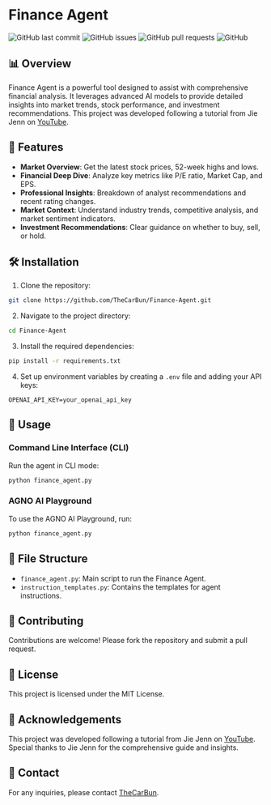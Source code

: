 # Finance Agent

![GitHub last commit](https://img.shields.io/github/last-commit/TheCarBun/Finance-Agent)
![GitHub issues](https://img.shields.io/github/issues/TheCarBun/Finance-Agent)
![GitHub pull requests](https://img.shields.io/github/issues-pr/TheCarBun/Finance-Agent)
![GitHub](https://img.shields.io/github/license/TheCarBun/Finance-Agent)

## 📊 Overview

Finance Agent is a powerful tool designed to assist with comprehensive financial analysis. It leverages advanced AI models to provide detailed insights into market trends, stock performance, and investment recommendations. This project was developed following a tutorial from Jie Jenn on [YouTube](https://youtu.be/_i-yMf_cSHw).

## 🚀 Features

- **Market Overview**: Get the latest stock prices, 52-week highs and lows.
- **Financial Deep Dive**: Analyze key metrics like P/E ratio, Market Cap, and EPS.
- **Professional Insights**: Breakdown of analyst recommendations and recent rating changes.
- **Market Context**: Understand industry trends, competitive analysis, and market sentiment indicators.
- **Investment Recommendations**: Clear guidance on whether to buy, sell, or hold.

## 🛠️ Installation

1. Clone the repository:

```sh
git clone https://github.com/TheCarBun/Finance-Agent.git
```

2. Navigate to the project directory:

```sh
cd Finance-Agent
```

3. Install the required dependencies:

```sh
pip install -r requirements.txt
```

4. Set up environment variables by creating a `.env` file and adding your API keys:

```env
OPENAI_API_KEY=your_openai_api_key
```

## 📄 Usage

### Command Line Interface (CLI)

Run the agent in CLI mode:

```sh
python finance_agent.py
```

### AGNO AI Playground

To use the AGNO AI Playground, run:

```sh
python finance_agent.py
```

## 📂 File Structure

- `finance_agent.py`: Main script to run the Finance Agent.
- `instruction_templates.py`: Contains the templates for agent instructions.

## 🤝 Contributing

Contributions are welcome! Please fork the repository and submit a pull request.

## 📜 License

This project is licensed under the MIT License.

## 🙏 Acknowledgements

This project was developed following a tutorial from Jie Jenn on [YouTube](https://youtu.be/_i-yMf_cSHw). Special thanks to Jie Jenn for the comprehensive guide and insights.

## 📧 Contact

For any inquiries, please contact [TheCarBun](https://x.com/subhopriyo).
